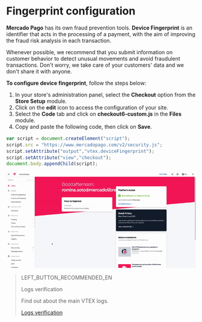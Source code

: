 # Fingerprint configuration

**Mercado Pago** has its own fraud prevention tools. **Device Fingerprint** is an identifier that acts in the processing of a payment, with the aim of improving the fraud risk analysis in each transaction.

Whenever possible, we recommend that you submit information on customer behavior to detect unusual movements and avoid fraudulent transactions. Don't worry, we take care of your customers' data and we don't share it with anyone.

**To configure device fingerprint**, follow the steps below:

1. In your store's administration panel, select the **Checkout** option from the **Store Setup** module.
2. Click on the **edit** icon to access the configuration of your site.
3. Select the **Code** tab and click on **checkout6-custom.js** in the **Files** module.
4. Copy and paste the following code, then click on **Save**.

```javascript
var script = document.createElement("script");
script.src = "https://www.mercadopago.com/v2/security.js";
script.setAttribute("output","vtex.deviceFingerprint");
script.setAttribute("view","checkout");
document.body.appendChild(script);
```

![Fingerprint configuration](/images/vtex/devicefingerprint-en.gif)

> LEFT_BUTTON_RECOMMENDED_EN
>
> Logs verification
>
> Find out about the main VTEX logs.
>
> [Logs verification](https://www.mercadopago[FAKER][URL][DOMAIN]/developers/en/guides/plugins/unofficial/vtex/logs)